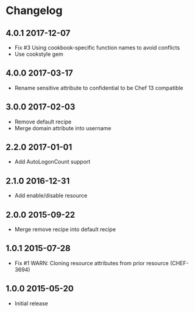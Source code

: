 # Changelog

## 4.0.1 2017-12-07

- Fix #3 Using cookbook-specific function names to avoid conflicts
- Use cookstyle gem

## 4.0.0 2017-03-17

- Rename sensitive attribute to confidential to be Chef 13 compatible

## 3.0.0 2017-02-03

- Remove default recipe 
- Merge domain attribute into username

## 2.2.0 2017-01-01

- Add AutoLogonCount support 

## 2.1.0 2016-12-31

- Add enable/disable resource

## 2.0.0 2015-09-22

- Merge remove recipe into default recipe

## 1.0.1 2015-07-28

- Fix #1 WARN: Cloning resource attributes from prior resource (CHEF-3694)

## 1.0.0 2015-05-20

- Initial release
